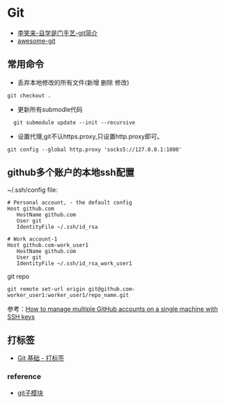 # Git
- [李笑来-自学是门手艺-git简介](https://github.com/erikluo/the-craft-of-selfteaching/blob/master/markdown/T-appendix.git-introduction.md)
- [awesome-git](https://github.com/dictcp/awesome-git)
  
## 常用命令
- 丢弃本地修改的所有文件(新增 删除 修改)
```
git checkout . 
```
- 更新所有submodle代码
```
  git submodule update --init --recursive
```

- 设置代理,git不认https.proxy,只设置http.proxy即可。
```
git config --global http.proxy 'socks5://127.0.0.1:1080'
```

## github多个账户的本地ssh配置

~/.ssh/config file:
```
# Personal account, - the default config
Host github.com
   HostName github.com
   User git
   IdentityFile ~/.ssh/id_rsa
   
# Work account-1
Host github.com-work_user1    
   HostName github.com
   User git
   IdentityFile ~/.ssh/id_rsa_work_user1
```

git repo
```
git remote set-url origin git@github.com-worker_user1:worker_user1/repo_name.git
```

参考：[How to manage multiple GitHub accounts on a single machine with SSH keys](https://www.freecodecamp.org/news/manage-multiple-github-accounts-the-ssh-way-2dadc30ccaca/)

## 打标签
* [Git 基础 - 打标签](https://git-scm.com/book/zh/v2/Git-%E5%9F%BA%E7%A1%80-%E6%89%93%E6%A0%87%E7%AD%BE)

### reference
- [git子模块](https://git-scm.com/book/zh/v2/Git-%E5%B7%A5%E5%85%B7-%E5%AD%90%E6%A8%A1%E5%9D%97)

